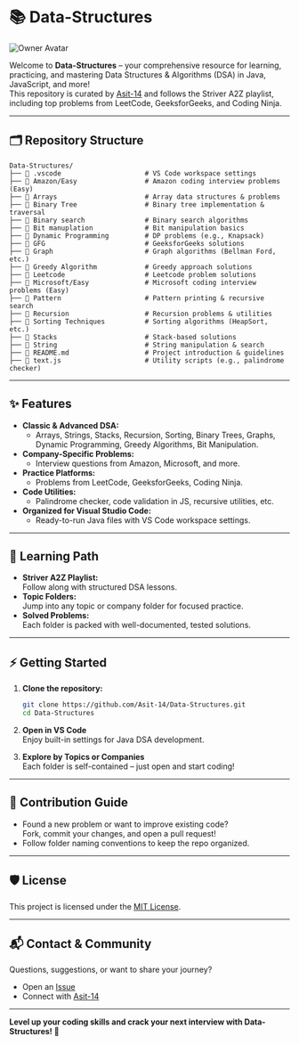 # 📚 Data-Structures

![Owner Avatar](https://avatars.githubusercontent.com/u/140405662?v=4)

Welcome to **Data-Structures** – your comprehensive resource for learning, practicing, and mastering Data Structures & Algorithms (DSA) in Java, JavaScript, and more!  
This repository is curated by [Asit-14](https://github.com/Asit-14) and follows the Striver A2Z playlist, including top problems from LeetCode, GeeksforGeeks, and Coding Ninja.

---

## 🗂️ Repository Structure

```
Data-Structures/
├── 📁 .vscode                     # VS Code workspace settings
├── 📁 Amazon/Easy                 # Amazon coding interview problems (Easy)
├── 📁 Arrays                      # Array data structures & problems
├── 📁 Binary Tree                 # Binary tree implementation & traversal
├── 📁 Binary search               # Binary search algorithms
├── 📁 Bit manuplation             # Bit manipulation basics
├── 📁 Dynamic Programming         # DP problems (e.g., Knapsack)
├── 📁 GFG                         # GeeksforGeeks solutions
├── 📁 Graph                       # Graph algorithms (Bellman Ford, etc.)
├── 📁 Greedy Algorithm            # Greedy approach solutions
├── 📁 Leetcode                    # Leetcode problem solutions
├── 📁 Microsoft/Easy              # Microsoft coding interview problems (Easy)
├── 📁 Pattern                     # Pattern printing & recursive search
├── 📁 Recursion                   # Recursion problems & utilities
├── 📁 Sorting Techniques          # Sorting algorithms (HeapSort, etc.)
├── 📁 Stacks                      # Stack-based solutions
├── 📁 String                      # String manipulation & search
├── 📄 README.md                   # Project introduction & guidelines
├── 📄 text.js                     # Utility scripts (e.g., palindrome checker)
```

---

## ✨ Features

- **Classic & Advanced DSA:**  
  - Arrays, Strings, Stacks, Recursion, Sorting, Binary Trees, Graphs, Dynamic Programming, Greedy Algorithms, Bit Manipulation.
- **Company-Specific Problems:**  
  - Interview questions from Amazon, Microsoft, and more.
- **Practice Platforms:**  
  - Problems from LeetCode, GeeksforGeeks, Coding Ninja.
- **Code Utilities:**  
  - Palindrome checker, code validation in JS, recursive utilities, etc.
- **Organized for Visual Studio Code:**  
  - Ready-to-run Java files with VS Code workspace settings.

---

## 🎯 Learning Path

- **Striver A2Z Playlist:**  
  Follow along with structured DSA lessons.
- **Topic Folders:**  
  Jump into any topic or company folder for focused practice.
- **Solved Problems:**  
  Each folder is packed with well-documented, tested solutions.

---

## ⚡ Getting Started

1. **Clone the repository:**
   ```bash
   git clone https://github.com/Asit-14/Data-Structures.git
   cd Data-Structures
   ```
2. **Open in VS Code**  
   Enjoy built-in settings for Java DSA development.

3. **Explore by Topics or Companies**  
   Each folder is self-contained – just open and start coding!

---

## 📝 Contribution Guide

- Found a new problem or want to improve existing code?  
  Fork, commit your changes, and open a pull request!
- Follow folder naming conventions to keep the repo organized.

---

## 🛡️ License

This project is licensed under the [MIT License](LICENSE).

---

## 📬 Contact & Community

Questions, suggestions, or want to share your journey?  
- Open an [Issue](https://github.com/Asit-14/Data-Structures/issues)
- Connect with [Asit-14](https://github.com/Asit-14)

---

**Level up your coding skills and crack your next interview with Data-Structures! 🚀**
